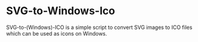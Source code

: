 # SVG-to-Windows-Ico
SVG-to-(Windows)-ICO is a simple script to convert SVG images to ICO files which can be used as icons on Windows.
